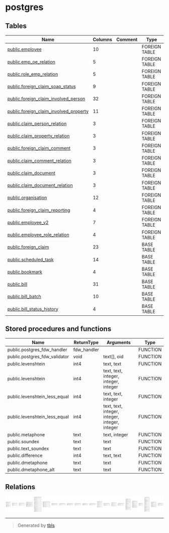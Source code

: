 # postgres

## Tables

| Name | Columns | Comment | Type |
| ---- | ------- | ------- | ---- |
| [public.employee](public.employee.md) | 10 |  | FOREIGN TABLE |
| [public.emp_oe_relation](public.emp_oe_relation.md) | 5 |  | FOREIGN TABLE |
| [public.role_emp_relation](public.role_emp_relation.md) | 5 |  | FOREIGN TABLE |
| [public.foreign_claim_soap_status](public.foreign_claim_soap_status.md) | 9 |  | FOREIGN TABLE |
| [public.foreign_claim_involved_person](public.foreign_claim_involved_person.md) | 32 |  | FOREIGN TABLE |
| [public.foreign_claim_involved_property](public.foreign_claim_involved_property.md) | 11 |  | FOREIGN TABLE |
| [public.claim_person_relation](public.claim_person_relation.md) | 3 |  | FOREIGN TABLE |
| [public.claim_property_relation](public.claim_property_relation.md) | 3 |  | FOREIGN TABLE |
| [public.foreign_claim_comment](public.foreign_claim_comment.md) | 3 |  | FOREIGN TABLE |
| [public.claim_comment_relation](public.claim_comment_relation.md) | 3 |  | FOREIGN TABLE |
| [public.claim_document](public.claim_document.md) | 3 |  | FOREIGN TABLE |
| [public.claim_document_relation](public.claim_document_relation.md) | 3 |  | FOREIGN TABLE |
| [public.organisation](public.organisation.md) | 12 |  | FOREIGN TABLE |
| [public.foreign_claim_reporting](public.foreign_claim_reporting.md) | 4 |  | FOREIGN TABLE |
| [public.employee_v2](public.employee_v2.md) | 7 |  | FOREIGN TABLE |
| [public.employee_role_relation](public.employee_role_relation.md) | 4 |  | FOREIGN TABLE |
| [public.foreign_claim](public.foreign_claim.md) | 23 |  | BASE TABLE |
| [public.scheduled_task](public.scheduled_task.md) | 14 |  | BASE TABLE |
| [public.bookmark](public.bookmark.md) | 4 |  | BASE TABLE |
| [public.bill](public.bill.md) | 31 |  | BASE TABLE |
| [public.bill_batch](public.bill_batch.md) | 10 |  | BASE TABLE |
| [public.bill_status_history](public.bill_status_history.md) | 4 |  | BASE TABLE |

## Stored procedures and functions

| Name | ReturnType | Arguments | Type |
| ---- | ------- | ------- | ---- |
| public.postgres_fdw_handler | fdw_handler |  | FUNCTION |
| public.postgres_fdw_validator | void | text[], oid | FUNCTION |
| public.levenshtein | int4 | text, text | FUNCTION |
| public.levenshtein | int4 | text, text, integer, integer, integer | FUNCTION |
| public.levenshtein_less_equal | int4 | text, text, integer | FUNCTION |
| public.levenshtein_less_equal | int4 | text, text, integer, integer, integer, integer | FUNCTION |
| public.metaphone | text | text, integer | FUNCTION |
| public.soundex | text | text | FUNCTION |
| public.text_soundex | text | text | FUNCTION |
| public.difference | int4 | text, text | FUNCTION |
| public.dmetaphone | text | text | FUNCTION |
| public.dmetaphone_alt | text | text | FUNCTION |

## Relations

![er](schema.svg)

---

> Generated by [tbls](https://github.com/k1LoW/tbls)
